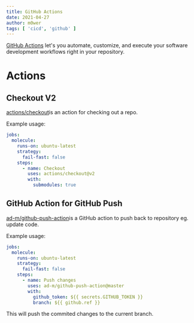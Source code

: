 ```yaml
---
title: GitHub Actions
date: 2021-04-27
author: m0wer
tags: [ 'cicd', 'github' ]
---
```


[GitHub Actions](https://github.com/features/actions) let's you automate,
customize, and execute your software development workflows right in your
repository.

# Actions

## Checkout V2

[actions/checkout](https://github.com/actions/checkout)is an action for
checking out a repo.

Example usage:

```yaml
jobs:
  molecule:
    runs-on: ubuntu-latest
    strategy:
      fail-fast: false
    steps:
      - name: Checkout
        uses: actions/checkout@v2
        with:
          submodules: true
```

## GitHub Action for GitHub Push

[ad-m/github-push-action](https://github.com/ad-m/github-push-action)is a
GitHub action to push back to repository eg. update code.

Example usage:

```yaml
jobs:
  molecule:
    runs-on: ubuntu-latest
    strategy:
      fail-fast: false
    steps:
      - name: Push changes
        uses: ad-m/github-push-action@master
        with:
          github_token: ${{ secrets.GITHUB_TOKEN }}
          branch: ${{ github.ref }}
```

This will push the commited changes to the current branch.
